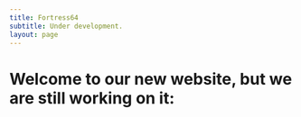 ```yaml
---
title: Fortress64
subtitle: Under development.
layout: page
---
```

# Welcome to our new website, but we are still working on it:

